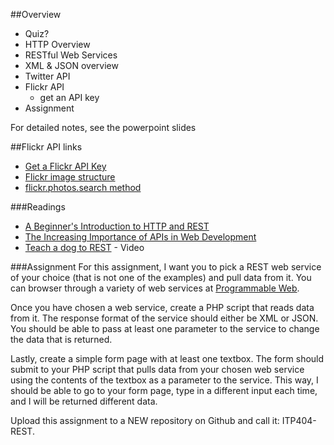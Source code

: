 ##Overview
* Quiz?
* HTTP Overview
* RESTful Web Services
* XML & JSON overview
* Twitter API
* Flickr API
	* get an API key
* Assignment 

For detailed notes, see the powerpoint slides

##Flickr API links
* [Get a Flickr API Key](http://www.flickr.com/services/api/misc.api_keys.html)
* [Flickr image structure](http://www.flickr.com/services/api/misc.urls.html)
* [flickr.photos.search method](http://www.flickr.com/services/api/flickr.photos.search.html)

###Readings
* [A Beginner's Introduction to HTTP and REST](http://net.tutsplus.com/tutorials/other/a-beginners-introduction-to-http-and-rest/)
* [The Increasing Importance of APIs in Web Development](http://net.tutsplus.com/articles/news/the-increasing-importance-of-apis-in-web-development/)
* [Teach a dog to REST](http://vimeo.com/17785736) - Video

###Assignment
For this assignment, I want you to pick a REST web service of your choice (that is not one of the examples) and pull data from it. You can browser through a variety of web services at [Programmable Web](http://programmableweb.com).

Once you have chosen a web service, create a PHP script that reads data from it. The response format of the service should either be XML or JSON. You should be able to pass at least one parameter to the service to change the data that is returned.

Lastly, create a simple form page with at least one textbox. The form should submit to your PHP script that pulls data from your chosen web service using the contents of the textbox as a parameter to the service. This way, I should be able to go to your form page, type in a different input each time, and I will be returned different data.

Upload this assignment to a NEW repository on Github and call it: ITP404-REST.

